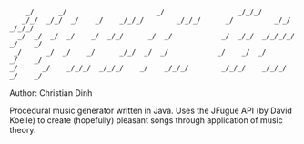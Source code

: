 ```                                                                           
    _/      _/                      _/                  _/_/_/                     
   _/_/  _/_/  _/    _/    _/_/_/        _/_/_/      _/          _/_/    _/_/_/    
  _/  _/  _/  _/    _/  _/_/      _/  _/            _/  _/_/  _/_/_/_/  _/    _/   
 _/      _/  _/    _/      _/_/  _/  _/            _/    _/  _/        _/    _/    
_/      _/    _/_/_/  _/_/_/    _/    _/_/_/        _/_/_/    _/_/_/  _/    _/     
```                                                                                                                                                            

Author: Christian Dinh

Procedural music generator written in Java.
Uses the JFugue API (by David Koelle) to create (hopefully) pleasant songs through application of music theory.
